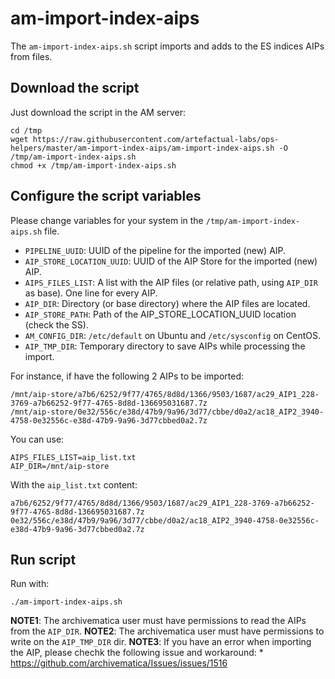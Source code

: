 # am-import-index-aips

The `am-import-index-aips.sh` script imports and adds to the ES indices AIPs from files.

## Download the script

Just download the script in the AM server:

```
cd /tmp
wget https://raw.githubusercontent.com/artefactual-labs/ops-helpers/master/am-import-index-aips/am-import-index-aips.sh -O /tmp/am-import-index-aips.sh
chmod +x /tmp/am-import-index-aips.sh
```

## Configure the script variables

Please change variables for your system in the `/tmp/am-import-index-aips.sh` file.

* `PIPELINE_UUID`: UUID of the pipeline for the imported (new) AIP.
* `AIP_STORE_LOCATION_UUID`: UUID of the AIP Store for the imported (new) AIP.
* `AIPS_FILES_LIST`: A list with the AIP files (or relative path, using `AIP_DIR` as base). One line for every AIP.
* `AIP_DIR`: Directory (or base directory) where the AIP files are located.
* `AIP_STORE_PATH`: Path of the AIP_STORE_LOCATION_UUID location (check the SS).
* `AM_CONFIG_DIR`: `/etc/default` on Ubuntu and `/etc/sysconfig` on CentOS.
* `AIP_TMP_DIR`: Temporary directory to save AIPs while processing the import.

For instance, if have the following 2 AIPs to be imported:

```
/mnt/aip-store/a7b6/6252/9f77/4765/8d8d/1366/9503/1687/ac29_AIP1_228-3769-a7b66252-9f77-4765-8d8d-136695031687.7z
/mnt/aip-store/0e32/556c/e38d/47b9/9a96/3d77/cbbe/d0a2/ac18_AIP2_3940-4758-0e32556c-e38d-47b9-9a96-3d77cbbed0a2.7z
```

You can use:

```
AIPS_FILES_LIST=aip_list.txt
AIP_DIR=/mnt/aip-store
```

With the `aip_list.txt` content:

```
a7b6/6252/9f77/4765/8d8d/1366/9503/1687/ac29_AIP1_228-3769-a7b66252-9f77-4765-8d8d-136695031687.7z
0e32/556c/e38d/47b9/9a96/3d77/cbbe/d0a2/ac18_AIP2_3940-4758-0e32556c-e38d-47b9-9a96-3d77cbbed0a2.7z
```

## Run script

Run with:

```
./am-import-index-aips.sh
```

**NOTE1**: The archivematica user must have permissions to read the AIPs from the `AIP_DIR`.
**NOTE2**: The archivematica user must have permissions to write on the `AIP_TMP_DIR` dir.
**NOTE3**: If you have an error when importing the AIP, please chechk the following issue and workaround:
	* https://github.com/archivematica/Issues/issues/1516
